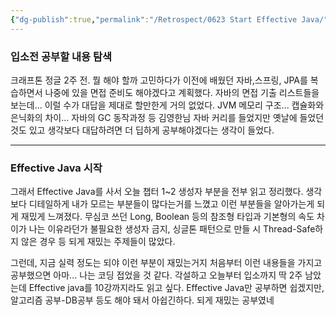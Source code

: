 ```yaml
---
{"dg-publish":true,"permalink":"/Retrospect/0623 Start Effective Java/","noteIcon":"","created":"2025-06-23T21:18:58.606+09:00","updated":"2025-07-13T21:30:32.921+09:00"}
---
```




### 입소전 공부할 내용 탐색 
크래프톤 정글 2주 전. 뭘 해야 할까 고민하다가 이전에 배웠던 자바,스프링, JPA를 복습하면서 나중에 있을 면접 준비도 해야겠다고 계획했다.
자바의 면접 기출 리스트들을 보는데... 이럴 수가 대답을 제대로 할만한게 거의 없었다. JVM 메모리 구조... 캡슐화와 은닉화의 차이... 자바의 GC 동작과정 등 김영한님 자바 커리를 들었지만 옛날에 들었던 것도 있고 생각보다 대답하려면 더 딥하게 공부해야겠다는 생각이 들었다.

--- 
### Effective Java 시작 
그래서 Effective Java를 사서 오늘 챕터 1~2 생성자 부분을 전부 읽고 정리했다. 
생각보다 디테일하게 내가 모르는 부분들이 많다는거를 느꼈고 이런 부분들을 알아가는게 되게 재밌게 느껴졌다.
무심코 쓰던 Long, Boolean 등의 참조형 타입과 기본형의 속도 차이가 나는 이유라던가 불필요한 생성자 금지, 싱글톤 패턴으로 만들 시 Thread-Safe하지 않은 경우 등 되게 재밌는 주제들이 많았다.

그런데, 지금 실력 정도는 되야 이런 부분이 재밌는거지 처음부터 이런 내용들을 가지고 공부했으면 아마... 나는 코딩 접었을 것 같다.
각설하고 오늘부터 입소까지 딱 2주 남았는데 Effective java를 10강까지라도 읽고 싶다. 
Effective Java만 공부하면 쉽겠지만, 알고리즘 공부-DB공부 등도 해야 돼서 아쉽긴하다. 되게 재밌는 공부였네 


	



